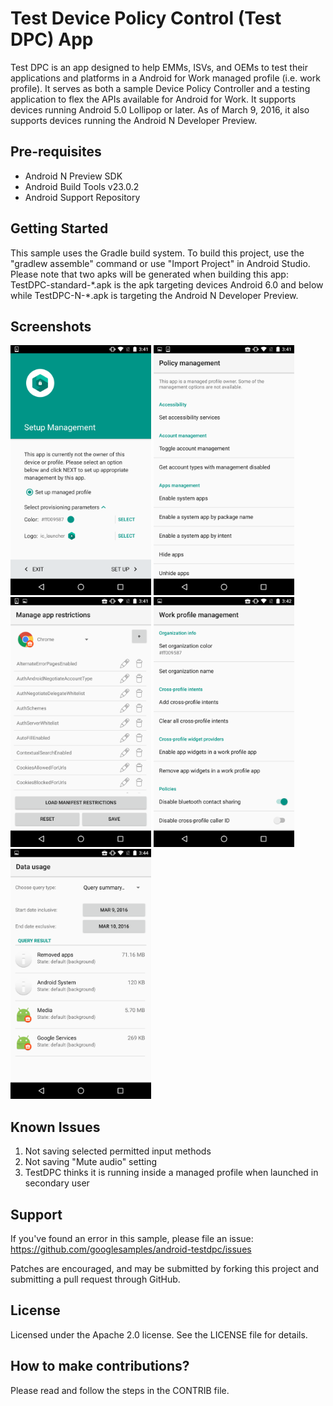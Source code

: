 Test Device Policy Control (Test DPC) App
=========================================

Test DPC is an app designed to help EMMs, ISVs, and OEMs to test their applications and platforms in a Android for Work managed profile (i.e. work profile). It serves as both a sample Device Policy Controller and a testing application to flex the APIs available for Android for Work. It supports devices running Android 5.0 Lollipop or later. As of March 9, 2016, it also supports devices running the Android N Developer Preview.

Pre-requisites
--------------

- Android N Preview SDK
- Android Build Tools v23.0.2
- Android Support Repository

Getting Started
---------------

This sample uses the Gradle build system. To build this project, use the "gradlew assemble" command or use "Import Project" in Android Studio. 
Please note that two apks will be generated when building this app: TestDPC\-standard\-\*.apk is the apk targeting devices Android 6.0 and below while TestDPC\-N\-\*.apk is targeting the Android N Developer Preview.

Screenshots
------------

<img src="doc/setup.png" height="400" alt="Setup" title="Setup screen"/>
<img src="doc/policy_management.png" height="400" alt="Policy Management" title="Home screen once the profile is setup" />
<img src="doc/manage_app_restrictions.png" height="400" alt="Manage App Restrictions" title="Manage restrictions for apps in the work profile" />
<img src="doc/work_profile_management.png" height="400" alt="Work Profile Management" title="Manage policies specific to the work profile" />
<img src="doc/network_data_usage_stats.png" height="400" alt="Network Data Usage Stats" title="Analyze data usage for specific work apps or the entire profile" />

Known Issues
------------

1. Not saving selected permitted input methods
2. Not saving "Mute audio" setting
3. TestDPC thinks it is running inside a managed profile when launched in secondary user

Support
-------

If you've found an error in this sample, please file an issue:
https://github.com/googlesamples/android-testdpc/issues

Patches are encouraged, and may be submitted by forking this project and submitting a pull request through GitHub.

License
-------

Licensed under the Apache 2.0 license. See the LICENSE file for details.

How to make contributions?
--------------------------

Please read and follow the steps in the CONTRIB file.
